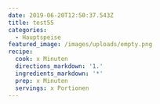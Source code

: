 ```yaml
---
date: 2019-06-20T12:50:37.543Z
title: test55
categories:
  - Hauptspeise
featured_image: /images/uploads/empty.png
recipe:
  cook: x Minuten
  directions_markdown: '1.'
  ingredients_markdown: '*'
  prep: x Minuten
  servings: x Portionen
---
```


